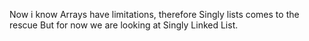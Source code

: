 Now i know Arrays have limitations, therefore Singly lists comes to the rescue
But for now we are looking at Singly Linked List.
